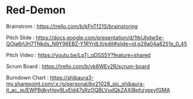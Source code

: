 # Red-Demon

Brainstrom : https://trello.com/b/kFnTf21S/brainstoring

Pitch Slide : https://docs.google.com/presentation/d/1tkIJhdwSe-QOia6rUH7TNkds_N9Y96EBZ-Y1RYrdLtI/edit#slide=id.g29a04a8251e_0_45

Pitch Video : https://youtu.be/LpTj_qDSS5Y?feature=shared

Scrum Board : https://trello.com/b/vk6WEv2R/scrum-board

Burndown Chart : https://shibaura3-my.sharepoint.com/:x:/g/personal/bv21028_sic_shibaura-it_ac_jp/EWPBdkyHqy9LvEld47sRzOQBLVudQkZAXjBphzypxyfGMA

